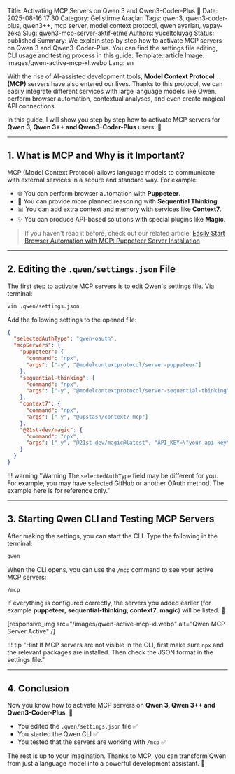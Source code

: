 Title: Activating MCP Servers on Qwen 3 and Qwen3-Coder-Plus 🚀
Date: 2025-08-16 17:30
Category: Geliştirme Araçları
Tags: qwen3, qwen3-coder-plus, qwen3++, mcp server, model context protocol, qwen ayarları, yapay-zeka
Slug: qwen3-mcp-server-aktif-etme
Authors: yuceltoluyag
Status: published
Summary: We explain step by step how to activate MCP servers on Qwen 3 and Qwen3-Coder-Plus. You can find the settings file editing, CLI usage and testing process in this guide.
Template: article
Image: images/qwen-active-mcp-xl.webp
Lang: en

With the rise of AI-assisted development tools, **Model Context Protocol (MCP)** servers have also entered our lives. Thanks to this protocol, we can easily integrate different services with large language models like Qwen, perform browser automation, contextual analyses, and even create magical API connections.

In this guide, I will show you step by step how to activate MCP servers for **Qwen 3, Qwen 3++ and Qwen3-Coder-Plus** users. 🙂

---

## 1. What is MCP and Why is it Important?

MCP (Model Context Protocol) allows language models to communicate with external services in a secure and standard way. For example:

- 🌐 You can perform browser automation with **Puppeteer**.
- 🧠 You can provide more planned reasoning with **Sequential Thinking**.
- 📊 You can add extra context and memory with services like **Context7**.
- ✨ You can produce API-based solutions with special plugins like **Magic**.

> If you haven't read it before, check out our related article: [Easily Start Browser Automation with MCP: Puppeteer Server Installation](/mcp-puppeteer-sunucusu-kurulumu/)

---

## 2. Editing the `.qwen/settings.json` File

The first step to activate MCP servers is to edit Qwen's settings file. Via terminal:

```bash
vim .qwen/settings.json
```

Add the following settings to the opened file:

```json
{
  "selectedAuthType": "qwen-oauth",
  "mcpServers": {
    "puppeteer": {
      "command": "npx",
      "args": ["-y", "@modelcontextprotocol/server-puppeteer"]
    },
    "sequential-thinking": {
      "command": "npx",
      "args": ["-y", "@modelcontextprotocol/server-sequential-thinking"]
    },
    "context7": {
      "command": "npx",
      "args": ["-y", "@upstash/context7-mcp"]
    },
    "@21st-dev/magic": {
      "command": "npx",
      "args": ["-y", "@21st-dev/magic@latest", "API_KEY=\"your-api-key\""]
    }
  }
}
```

!!! warning "Warning The <code>selectedAuthType</code> field may be different for you. For example, you may have selected GitHub or another OAuth method. The example here is for reference only."

---

## 3. Starting Qwen CLI and Testing MCP Servers

After making the settings, you can start the CLI. Type the following in the terminal:

```bash
qwen
```

When the CLI opens, you can use the `/mcp` command to see your active MCP servers:

```bash
/mcp
```

If everything is configured correctly, the servers you added earlier (for example **puppeteer**, **sequential-thinking**, **context7**, **magic**) will be listed. 🎉

[responsive_img src="/images/qwen-active-mcp-xl.webp" alt="Qwen MCP Server Active" /]

!!! tip "Hint If MCP servers are not visible in the CLI, first make sure <code>npx</code> and the relevant packages are installed. Then check the JSON format in the settings file."

---

## 4. Conclusion

Now you know how to activate MCP servers on **Qwen 3, Qwen 3++ and Qwen3-Coder-Plus**. 🎯

- You edited the `.qwen/settings.json` file ✅
- You started the Qwen CLI ✅
- You tested that the servers are working with `/mcp` ✅

The rest is up to your imagination. Thanks to MCP, you can transform Qwen from just a language model into a powerful development assistant. 🚀